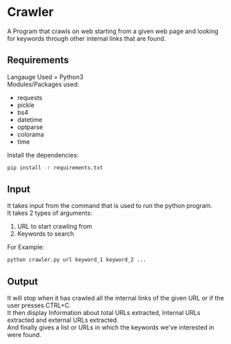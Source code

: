 # Crawler
A Program that crawls on web starting from a given web page and looking for keywords through other internal links that are found.

## Requirements
Langauge Used = Python3<br />
Modules/Packages used:
* requests
* pickle
* bs4
* datetime
* optparse
* colorama
* time
<!-- -->
Install the dependencies:
```bash
pip install -r requirements.txt
```
## Input
It takes input from the command that is used to run the python program.<br />It takes 2 types of arguments:
1. URL to start crawling from
2. Keywords to search
<!-- -->
For Example:
```bash
python crawler.py url keyword_1 keyword_2 ...
```
## Output
It will stop when it has crawled all the internal links of the given URL or if the user presses CTRL+C.<br />
It then display Information about total URLs extracted, Internal URLs extracted and external URLs extracted.<br />
And finally gives a list or URLs in which the keywords we've interested in were found.
